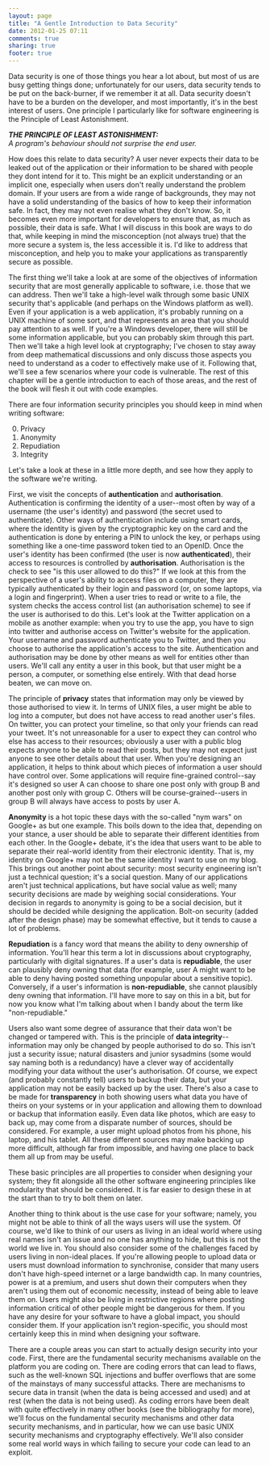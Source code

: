 ```yaml
---
layout: page
title: "A Gentle Introduction to Data Security"
date: 2012-01-25 07:11
comments: true
sharing: true
footer: true
---
```


Data security is one of those things you hear a lot about, but most of us
are busy getting things done; unfortunately for our users, data security
tends to be put on the back-burner, if we remember it at all. Data security
doesn't have to be a burden on the developer, and most importantly, it's in
the best interest of users. One principle I particularly like for software
engineering is the Principle of Least Astonishment.

***THE PRINCIPLE OF LEAST ASTONISHMENT:***<br>
*A program's behaviour should not surprise the end user.*

How does this relate to data security? A user never expects their data to be
leaked out of the application or their information to be shared with people
they dont intend for it to. This might be an explicit understanding or an
implicit one, especially when users don't really understand the problem
domain. If your users are from a wide range of backgrounds, they may not
have a solid understanding of the basics of how to keep their information
safe. In fact, they may not even realise what they don't know. So, it
becomes even more important for developers to ensure that, as much as
possible, their data is safe. What I will discuss in this book are ways to
do that, while keeping in mind the misconception (not always true) that the
more secure a system is, the less accessible it is. I'd like to address that
misconception, and help you to make your applications as transparently
secure as possible.

The first thing we'll take a look at are some of the objectives of
information security that are most generally applicable to software,
i.e. those that we can address. Then we'll take a high-level walk through
some basic UNIX security that's applicable (and perhaps on the Windows
platform as well). Even if your application is a web application, it's
probably running on a UNIX machine of some sort, and that represents an area
that you should pay attention to as well. If you're a Windows developer,
there will still be some information applicable, but you can probably skim
through this part. Then we'll take a high level look at cryptography; I've
chosen to stay away from deep mathematical discussions and only discuss
those aspects you need to understand as a coder to effectively make use of
it. Following that, we'll see a few scenarios where your code is
vulnerable. The rest of this chapter will be a gentle introduction to each
of those areas, and the rest of the book will flesh it out with code
examples.

There are four information security principles you should keep in mind when
writing software: 

0. Privacy 
0. Anonymity 
0. Repudiation 
0. Integrity


Let's take a look at these in a little more depth, and see how they apply to the software we're writing.

First, we visit the concepts of **authentication** and **authorisation**.
Authentication is confirming the identity of a user--most often by way of a
username (the user's identity) and password (the secret used to
authenticate). Other ways of authentication include using smart cards, where
the identity is given by the cryptographic key on the card and the
authentication is done by entering a PIN to unlock the key, or perhaps using
something like a one-time password token tied to an OpenID. Once the user's
identity has been confirmed (the user is now **authenticated**), their
access to resources is controlled by **authorisation**. Authorisation is the
check to see "is this user allowed to do this?" If we look at this from the
perspective of a user's ability to access files on a computer, they are
typically authenticated by their login and password (or, on some laptops,
via a login and fingerprint). When a user tries to read or write to a file,
the system checks the access control list (an authorisation scheme) to see
if the user is authorised to do this. Let's look at the Twitter application
on a mobile as another example: when you try to use the app, you have to
sign into twitter and authorise access on Twitter's website for the
application. Your username and password authenticate you to Twitter, and
then you choose to authorise the application's access to the site.
Authentication and authorisation may be done by other means as well for
entities other than users. We'll call any entity a user in this book, but
that user might be a person, a computer, or something else entirely. With
that dead horse beaten, we can move on.

The principle of **privacy** states that information may only be viewed by
those authorised to view it. In terms of UNIX files, a user might be able to
log into a computer, but does not have access to read another user's files.
On twitter, you can protect your timeline, so that only your friends can
read your tweet. It's not unreasonable for a user to expect they can control
who else has access to their resources; obviously a user with a public blog
expects anyone to be able to read their posts, but they may not expect just
anyone to see other details about that user. When you're designing an
application, it helps to think about which pieces of information a user
should have control over. Some applications will require fine-grained
control--say it's designed so user A can choose to share one post only with
group B and another post only with group C. Others will be
course-grained--users in group B will always have access to posts by user A.

**Anonymity** is a hot topic these days with the so-called "nym wars" on
Google+ as but one example. This boils down to the idea that, depending on
your stance, a user should be able to separate their different identities
from each other. In the Google+ debate, it's the idea that users want to be
able to separate their real-world identity from their electronic identity.
That is, my identity on Google+ may not be the same identity I want to use
on my blog. This brings out another point about security: most security
engineering isn't just a technical question; it's a social question. Many of
our applications aren't just technical applications, but have social value
as well; many security decisions are made by weighing social considerations.
Your decision in regards to anonymity is going to be a social decision, but
it should be decided while designing the application. Bolt-on security
(added after the design phase) may be somewhat effective, but it tends to
cause a lot of problems.

**Repudiation** is a fancy word that means the ability to deny ownership of
information. You'll hear this term a lot in discussions about cryptography,
particularly with digital signatures. If a user's data is **repudiable**,
the user can plausibly deny owning that data (for example, user A might want
to be able to deny having posted something unpopular about a sensitive
topic). Conversely, if a user's information is **non-repudiable**, she
cannot plausibly deny owning that information. I'll have more to say on this
in a bit, but for now you know what I'm talking about when I bandy about the
term like "non-repudiable."

Users also want some degree of assurance that their data won't be changed or
tampered with. This is the principle of **data integrity**--information may
only be changed by people authorised to do so. This isn't just a security
issue; natural disasters and junior sysadmins (some would say naming both is
a redundancy) have a clever way of accidentally modifying your data without
the user's authorisation. Of course, we expect (and probably constantly
tell) users to backup their data, but your application may not be easily
backed up by the user. There's also a case to be made for **transparency**
in both showing users what data you have of theirs on your systems or in
your application and allowing them to download or backup that information
easily. Even data like photos, which are easy to back up, may come from a
disparate number of sources, should be considered. For example, a user might
upload photos from his phone, his laptop, and his tablet. All these
different sources may make backing up more difficult, although far from
impossible, and having one place to back them all up from may be useful.

These basic principles are all properties to consider when designing your
system; they fit alongside all the other software engineering principles
like modularity that should be considered. It is far easier to design these
in at the start than to try to bolt them on later.

Another thing to think about is the use case for your software; namely, you
might not be able to think of all the ways users will use the system. Of
course, we'd like to think of our users as living in an ideal world where
using real names isn't an issue and no one has anything to hide, but this is
not the world we live in. You should also consider some of the challenges
faced by users living in non-ideal places. If you're allowing people to
upload data or users must download information to synchronise, consider that
many users don't have high-speed internet or a large bandwidth cap. In many
countries, power is at a premium, and users shut down their computers when
they aren't using them out of economic necessity, instead of being able to
leave them on. Users might also be living in restrictive regions where
posting information critical of other people might be dangerous for them. If
you have any desire for your software to have a global impact, you should
consider them. If your application isn't region-specific, you should most
certainly keep this in mind when designing your software.

There are a couple areas you can start to actually design security into your
code. First, there are the fundamental security mechanisms available on the
platform you are coding on. There are coding errors that can lead to flaws,
such as the well-known SQL injections and buffer overflows that are some of
the mainstays of many successful attacks. There are mechanisms to secure
data in transit (when the data is being accessed and used) and at rest (when
the data is not being used). As coding errors have been dealt with quite
effectively in many other books (see the bibliography for more), we'll focus
on the fundamental security mechanisms and other data security mechanisms,
and in particular, how we can use basic UNIX security mechanisms and
cryptography effectively. We'll also consider some real world ways in which
failing to secure your code can lead to an exploit.
